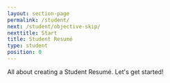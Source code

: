 ```yaml
---
layout: section-page
permalink: /student/
next: /student/objective-skip/
nexttitle: Start
title: Student Resumé
type: student
position: 0
---
```


All about creating a Student Resumé. Let's get started!